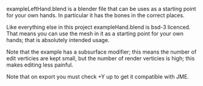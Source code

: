 exampleLeftHand.blend is a blender file that can be uses as a starting point for your own hands. In particular it has the bones in the correct places.

Like everything else in this project exampleHand.blend is bsd-3 licenced. That means you can use the mesh in it as a starting point for your own hands; that is absolutely intended usage.

Note that the example has a subsurface modifier; this means the number of edit verticies are kept small, but the number of render verticies is high; this makes editing less painful.

Note that on export you must check +Y up to get it compatible with JME.